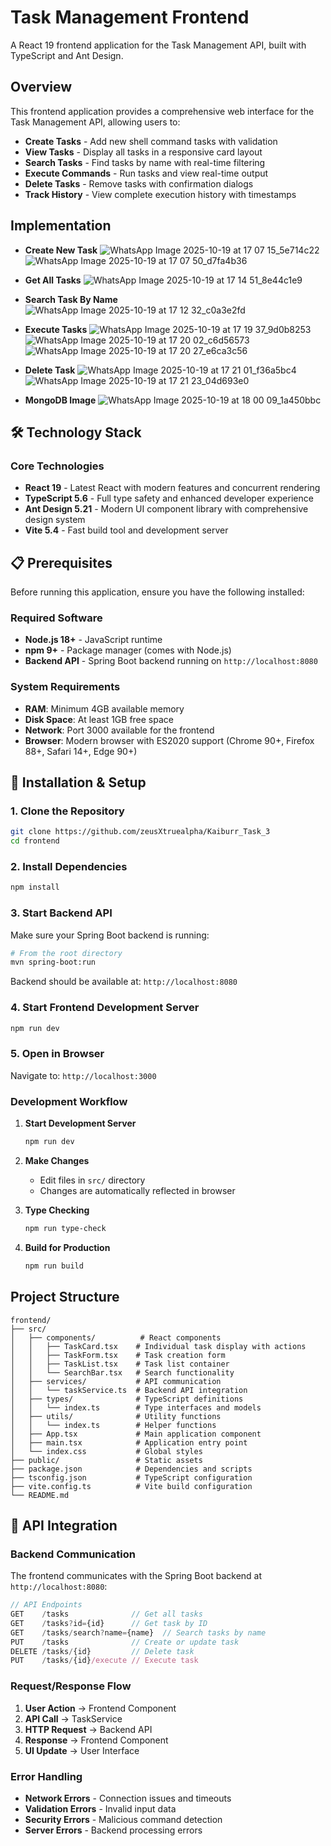 # Task Management Frontend

A React 19 frontend application for the Task Management API, built with TypeScript and Ant Design. 


## Overview

This frontend application provides a comprehensive web interface for the Task Management API, allowing users to:

- **Create Tasks** - Add new shell command tasks with validation
- **View Tasks** - Display all tasks in a responsive card layout
- **Search Tasks** - Find tasks by name with real-time filtering
- **Execute Commands** - Run tasks and view real-time output
- **Delete Tasks** - Remove tasks with confirmation dialogs
- **Track History** - View complete execution history with timestamps


## Implementation

- **Create New Task**
  ![WhatsApp Image 2025-10-19 at 17 07 15_5e714c22](https://github.com/user-attachments/assets/41b865ca-a037-4ae1-a12e-00e0fb8c0a8d)
  ![WhatsApp Image 2025-10-19 at 17 07 50_d7fa4b36](https://github.com/user-attachments/assets/4e89f643-0750-42a1-ba3c-99372fe9d944)
  
- **Get All Tasks**
  ![WhatsApp Image 2025-10-19 at 17 14 51_8e44c1e9](https://github.com/user-attachments/assets/7b4af334-c737-4518-bffc-1644fae2d641)

- **Search Task By Name**
  ![WhatsApp Image 2025-10-19 at 17 12 32_c0a3e2fd](https://github.com/user-attachments/assets/fddd796a-af5b-4c67-9192-423328cc01a3)

- **Execute Tasks**
  ![WhatsApp Image 2025-10-19 at 17 19 37_9d0b8253](https://github.com/user-attachments/assets/426df8e4-45ed-414c-acbc-009e8017f4f8)
  ![WhatsApp Image 2025-10-19 at 17 20 02_c6d56573](https://github.com/user-attachments/assets/7bca2fe1-47a8-4f96-847c-e0b794005698)
  ![WhatsApp Image 2025-10-19 at 17 20 27_e6ca3c56](https://github.com/user-attachments/assets/f64ba5f3-bb44-4898-993c-53a0a7f34243)

- **Delete Task**
  ![WhatsApp Image 2025-10-19 at 17 21 01_f36a5bc4](https://github.com/user-attachments/assets/8757c38f-a659-4181-b975-d65ed25c472c)
  ![WhatsApp Image 2025-10-19 at 17 21 23_04d693e0](https://github.com/user-attachments/assets/2087fdfa-c5c5-45db-a790-e39003cb55f0)

- **MongoDB Image**
  ![WhatsApp Image 2025-10-19 at 18 00 09_1a450bbc](https://github.com/user-attachments/assets/8f25b1a0-054b-411a-a099-19c643012c93)



## 🛠️ Technology Stack

### **Core Technologies**
- **React 19** - Latest React with modern features and concurrent rendering
- **TypeScript 5.6** - Full type safety and enhanced developer experience
- **Ant Design 5.21** - Modern UI component library with comprehensive design system
- **Vite 5.4** - Fast build tool and development server


## 📋 Prerequisites

Before running this application, ensure you have the following installed:

### **Required Software**
- **Node.js 18+** - JavaScript runtime
- **npm 9+** - Package manager (comes with Node.js)
- **Backend API** - Spring Boot backend running on `http://localhost:8080`

### **System Requirements**
- **RAM**: Minimum 4GB available memory
- **Disk Space**: At least 1GB free space
- **Network**: Port 3000 available for the frontend
- **Browser**: Modern browser with ES2020 support (Chrome 90+, Firefox 88+, Safari 14+, Edge 90+)

## 🚀 Installation & Setup

### **1. Clone the Repository**
```bash
git clone https://github.com/zeusXtruealpha/Kaiburr_Task_3
cd frontend
```

### **2. Install Dependencies**
```bash
npm install
```

### **3. Start Backend API**
Make sure your Spring Boot backend is running:
```bash
# From the root directory
mvn spring-boot:run
```
Backend should be available at: `http://localhost:8080`

### **4. Start Frontend Development Server**
```bash
npm run dev
```

### **5. Open in Browser**
Navigate to: `http://localhost:3000`


### **Development Workflow**

1. **Start Development Server**
   ```bash
   npm run dev
   ```

2. **Make Changes**
   - Edit files in `src/` directory
   - Changes are automatically reflected in browser

3. **Type Checking**
   ```bash
   npm run type-check
   ```

4. **Build for Production**
   ```bash
   npm run build
   ```


## Project Structure

```
frontend/
├── src/
│   ├── components/          # React components
│   │   ├── TaskCard.tsx    # Individual task display with actions
│   │   ├── TaskForm.tsx    # Task creation form
│   │   ├── TaskList.tsx    # Task list container
│   │   └── SearchBar.tsx   # Search functionality
│   ├── services/           # API communication
│   │   └── taskService.ts  # Backend API integration
│   ├── types/              # TypeScript definitions
│   │   └── index.ts        # Type interfaces and models
│   ├── utils/              # Utility functions
│   │   └── index.ts        # Helper functions
│   ├── App.tsx             # Main application component
│   ├── main.tsx            # Application entry point
│   └── index.css           # Global styles
├── public/                 # Static assets
├── package.json            # Dependencies and scripts
├── tsconfig.json           # TypeScript configuration
├── vite.config.ts          # Vite build configuration     
└── README.md              
```


## 🔄 API Integration

### **Backend Communication**

The frontend communicates with the Spring Boot backend at `http://localhost:8080`:

```typescript
// API Endpoints
GET    /tasks              // Get all tasks
GET    /tasks?id={id}      // Get task by ID
GET    /tasks/search?name={name}  // Search tasks by name
PUT    /tasks              // Create or update task
DELETE /tasks/{id}         // Delete task
PUT    /tasks/{id}/execute // Execute task
```

### **Request/Response Flow**

1. **User Action** → Frontend Component
2. **API Call** → TaskService
3. **HTTP Request** → Backend API
4. **Response** → Frontend Component
5. **UI Update** → User Interface

### **Error Handling**

- **Network Errors** - Connection issues and timeouts
- **Validation Errors** - Invalid input data
- **Security Errors** - Malicious command detection
- **Server Errors** - Backend processing errors

